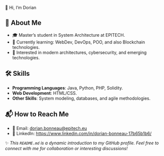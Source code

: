 👋 Hi, I’m Dorian

## 🧐 About Me
- 🎓 Master’s student in System Architecture at EPITECH.
- 🌱 Currently learning: WebDev, DevOps, POO, and also Blockchain technologies.
- 🚀 Interested in modern architectures, cybersecurity, and emerging technologies.


## 🛠️ Skills
- **Programming Languages**: Java, Python, PHP, Solidity.
- **Web Development**: HTML/CSS.
- **Other Skills**: System modeling, databases, and agile methodologies.

## 📬 How to Reach Me
- 📧 Email: dorian.bonneau@epitech.eu
- 💼 LinkedIn: https://www.linkedin.com/in/dorian-bonneau-17b65b1b6/

✨ _This `README.md` is a dynamic introduction to my GitHub profile. Feel free to connect with me for collaboration or interesting discussions!_

